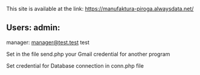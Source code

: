 This site is available at the link: https://manufaktura-piroga.alwaysdata.net/

Users:
admin:
-

manager:
manager@test.test
test

Set in the file send.php your Gmail credential for another program

Set credential for Database connection in conn.php file
